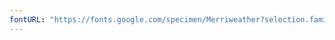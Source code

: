 ```yaml
---
fontURL: "https://fonts.google.com/specimen/Merriweather?selection.family=Merriweather|Roboto"
---
```

